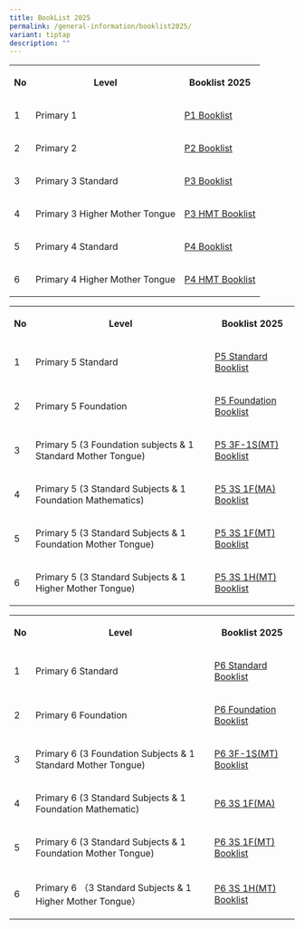 ```yaml
---
title: BookList 2025
permalink: /general-information/booklist2025/
variant: tiptap
description: ""
---
```

<table style="minWidth: 75px">
<colgroup>
<col>
<col>
<col>
</colgroup>
<tbody>
<tr>
<th rowspan="1" colspan="1">
<p>No</p>
</th>
<th rowspan="1" colspan="1">
<p>Level</p>
</th>
<th rowspan="1" colspan="1">
<p>Booklist 2025</p>
</th>
</tr>
<tr>
<td rowspan="1" colspan="1">
<p>1</p>
</td>
<td rowspan="1" colspan="1">
<p>Primary 1</p>
</td>
<td rowspan="1" colspan="1">
<p><a href="https://go.gov.sg/xishan-booklist2025p1" rel="noopener noreferrer nofollow" target="_blank">P1 Booklist</a>
</p>
</td>
</tr>
<tr>
<td rowspan="1" colspan="1">
<p>2</p>
</td>
<td rowspan="1" colspan="1">
<p>Primary 2</p>
</td>
<td rowspan="1" colspan="1">
<p><a href="https://go.gov.sg/xishan-booklist2025p2" rel="noopener noreferrer nofollow" target="_blank">P2 Booklist</a>
</p>
</td>
</tr>
<tr>
<td rowspan="1" colspan="1">
<p>3</p>
</td>
<td rowspan="1" colspan="1">
<p>Primary 3 Standard</p>
</td>
<td rowspan="1" colspan="1">
<p><a href="https://go.gov.sg/xishan-booklist2025-p3-standard" rel="noopener noreferrer nofollow" target="_blank">P3 Booklist</a>
</p>
</td>
</tr>
<tr>
<td rowspan="1" colspan="1">
<p>4</p>
</td>
<td rowspan="1" colspan="1">
<p>Primary 3 Higher Mother Tongue</p>
</td>
<td rowspan="1" colspan="1">
<p><a href="https://go.gov.sg/xishan-booklist2025-p3-higher" rel="noopener noreferrer nofollow" target="_blank">P3 HMT Booklist</a>
</p>
</td>
</tr>
<tr>
<td rowspan="1" colspan="1">
<p>5</p>
</td>
<td rowspan="1" colspan="1">
<p>Primary 4 Standard</p>
</td>
<td rowspan="1" colspan="1">
<p><a href="https://go.gov.sg/xishan-booklist2025-p4-standard" rel="noopener noreferrer nofollow" target="_blank">P4 Booklist</a>
</p>
</td>
</tr>
<tr>
<td rowspan="1" colspan="1">
<p>6</p>
</td>
<td rowspan="1" colspan="1">
<p>Primary 4 Higher Mother Tongue</p>
</td>
<td rowspan="1" colspan="1">
<p><a href="https://go.gov.sg/xishan-booklist2025-p4-higher" rel="noopener noreferrer nofollow" target="_blank">P4 HMT Booklist</a>
</p>
</td>
</tr>
</tbody>
</table>
<table style="minWidth: 75px">
<colgroup>
<col>
<col>
<col>
</colgroup>
<tbody>
<tr>
<th rowspan="1" colspan="1">
<p>No</p>
</th>
<th rowspan="1" colspan="1">
<p>Level</p>
</th>
<th rowspan="1" colspan="1">
<p>Booklist 2025</p>
</th>
</tr>
<tr>
<td rowspan="1" colspan="1">
<p>1</p>
</td>
<td rowspan="1" colspan="1">
<p>Primary 5 Standard</p>
</td>
<td rowspan="1" colspan="1">
<p><a href="https://go.gov.sg/xishan-booklist2025-p5-standard" rel="noopener noreferrer nofollow" target="_blank">P5 Standard Booklist</a>
</p>
</td>
</tr>
<tr>
<td rowspan="1" colspan="1">
<p>2</p>
</td>
<td rowspan="1" colspan="1">
<p>Primary 5 Foundation</p>
</td>
<td rowspan="1" colspan="1">
<p><a href="https://go.gov.sg/xishan-booklist2025-p5-foundation" rel="noopener nofollow" target="_blank">P5 Foundation Booklist</a>
</p>
</td>
</tr>
<tr>
<td rowspan="1" colspan="1">
<p>3</p>
</td>
<td rowspan="1" colspan="1">
<p>Primary 5 (3 Foundation subjects &amp; 1 Standard Mother Tongue)</p>
</td>
<td rowspan="1" colspan="1">
<p><a href="https://go.gov.sg/xishan-booklist2025-p5-3f1s-mt" rel="noopener nofollow" target="_blank">P5 3F-1S(MT) Booklist</a>
</p>
</td>
</tr>
<tr>
<td rowspan="1" colspan="1">
<p>4</p>
</td>
<td rowspan="1" colspan="1">
<p>Primary 5 (3 Standard Subjects &amp; 1 Foundation Mathematics)</p>
</td>
<td rowspan="1" colspan="1">
<p><a href="https://go.gov.sg/xishan-booklist2025-p5-3s1f-ma" rel="noopener noreferrer nofollow" target="_blank">P5 3S 1F(MA) Booklist</a>
</p>
</td>
</tr>
<tr>
<td rowspan="1" colspan="1">
<p>5</p>
</td>
<td rowspan="1" colspan="1">
<p>Primary 5 (3 Standard Subjects &amp; 1 Foundation Mother Tongue)</p>
</td>
<td rowspan="1" colspan="1">
<p><a href="https://go.gov.sg/xishan-booklist2025-p5-3s1f-mt" rel="noopener noreferrer nofollow" target="_blank">P5 3S 1F(MT) Booklist</a>
</p>
</td>
</tr>
<tr>
<td rowspan="1" colspan="1">
<p>6</p>
</td>
<td rowspan="1" colspan="1">
<p>Primary 5 (3 Standard Subjects &amp; 1 Higher Mother Tongue)</p>
</td>
<td rowspan="1" colspan="1">
<p><a href="https://go.gov.sg/xishan-booklist2025-p5-3s1h-mt" rel="noopener noreferrer nofollow" target="_blank">P5 3S 1H(MT) Booklist</a>
</p>
</td>
</tr>
</tbody>
</table>
<table style="minWidth: 75px">
<colgroup>
<col>
<col>
<col>
</colgroup>
<tbody>
<tr>
<th rowspan="1" colspan="1">
<p>No</p>
</th>
<th rowspan="1" colspan="1">
<p>Level</p>
</th>
<th rowspan="1" colspan="1">
<p>Booklist 2025</p>
</th>
</tr>
<tr>
<td rowspan="1" colspan="1">
<p>1</p>
</td>
<td rowspan="1" colspan="1">
<p>Primary 6 Standard</p>
</td>
<td rowspan="1" colspan="1">
<p><a href="https://go.gov.sg/p6standardbooklistxishan2024" rel="noopener noreferrer nofollow" target="_blank">P6 Standard Booklist</a>
</p>
</td>
</tr>
<tr>
<td rowspan="1" colspan="1">
<p>2</p>
</td>
<td rowspan="1" colspan="1">
<p>Primary 6 Foundation</p>
</td>
<td rowspan="1" colspan="1">
<p><a href="/files/Booklist_2024_Xishan_P6_Foundation_PDF.pdf" rel="noopener noreferrer nofollow" target="_blank">P6 Foundation Booklist</a>
</p>
</td>
</tr>
<tr>
<td rowspan="1" colspan="1">
<p>3</p>
</td>
<td rowspan="1" colspan="1">
<p>Primary 6 (3 Foundation Subjects &amp; 1 Standard Mother Tongue)</p>
</td>
<td rowspan="1" colspan="1">
<p><a href="/files/Booklist_2024_Xishan_P6_3F_1S_MT__PDF.pdf" rel="noopener noreferrer nofollow" target="_blank">P6 3F-1S(MT) Booklist</a>
</p>
</td>
</tr>
<tr>
<td rowspan="1" colspan="1">
<p>4</p>
</td>
<td rowspan="1" colspan="1">
<p>Primary 6 (3 Standard Subjects &amp; 1 Foundation Mathematic)</p>
</td>
<td rowspan="1" colspan="1">
<p><a href="https://go.gov.sg/p63s1fmabooklistxps2024" rel="noopener noreferrer nofollow" target="_blank">P6 3S 1F(MA)</a>
</p>
</td>
</tr>
<tr>
<td rowspan="1" colspan="1">
<p>5</p>
</td>
<td rowspan="1" colspan="1">
<p>Primary 6 (3 Standard Subjects &amp; 1 Foundation Mother Tongue)</p>
</td>
<td rowspan="1" colspan="1">
<p><a href="https://go.gov.sg/p63s1fmtbooklistxps2024" rel="noopener noreferrer nofollow" target="_blank">P6 3S 1F(MT) Booklist</a>
</p>
</td>
</tr>
<tr>
<td rowspan="1" colspan="1">
<p>6</p>
</td>
<td rowspan="1" colspan="1">
<p>Primary 6 （3 Standard Subjects &amp; 1 Higher Mother Tongue）</p>
</td>
<td rowspan="1" colspan="1">
<p><a href="https://go.gov.sg/p63s1hmtbooklistxps2024" rel="noopener noreferrer nofollow" target="_blank">P6 3S 1H(MT) Booklist</a>
</p>
</td>
</tr>
</tbody>
</table>
<p></p>